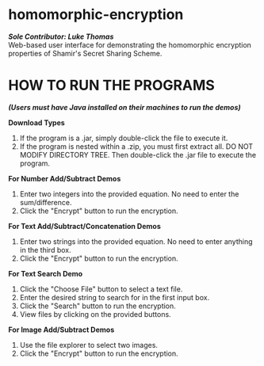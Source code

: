 # homomorphic-encryption
***Sole Contributor: Luke Thomas***</br>
Web-based user interface for demonstrating the homomorphic encryption properties of Shamir's Secret Sharing Scheme.

# HOW TO RUN THE PROGRAMS
***(Users must have Java installed on their machines to run the demos)***

**Download Types**
1. If the program is a .jar, simply double-click the file to execute it.
2. If the program is nested within a .zip, you must first extract all. DO NOT MODIFY DIRECTORY TREE. Then double-click the .jar file to execute the program.
        
**For Number Add/Subtract Demos**
1. Enter two integers into the provided equation. No need to enter the sum/difference.
2. Click the "Encrypt" button to run the encryption.

**For Text Add/Subtract/Concatenation Demos**
1. Enter two strings into the provided equation. No need to enter anything in the third box.
2. Click the "Encrypt" button to run the encryption.

**For Text Search Demo**
1. Click the "Choose File" button to select a text file.
2. Enter the desired string to search for in the first input box.
3. Click the "Search" button to run the encryption.
4. View files by clicking on the provided buttons.

**For Image Add/Subtract Demos**
1. Use the file explorer to select two images.
2. Click the "Encrypt" button to run the encryption.
